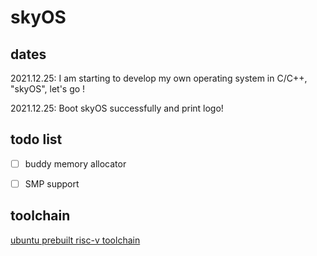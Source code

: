# skyOS

## dates

2021.12.25: I am starting to develop my own operating system in C/C++, "skyOS", let's go !

2021.12.25: Boot skyOS successfully and print logo!
## todo list

- [ ] buddy memory allocator

- [ ] SMP support


## toolchain

[ubuntu prebuilt risc-v toolchain](https://static.dev.sifive.com/dev-tools/riscv64-unknown-elf-gcc-8.3.0-2020.04.1-x86_64-linux-ubuntu14.tar.gz)